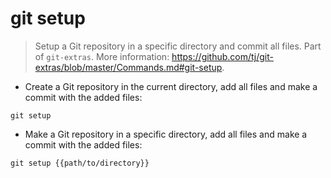 # git setup

> Setup a Git repository in a specific directory and commit all files.
> Part of `git-extras`.
> More information: <https://github.com/tj/git-extras/blob/master/Commands.md#git-setup>.

- Create a Git repository in the current directory, add all files and make a commit with the added files:

`git setup`

- Make a Git repository in a specific directory, add all files and make a commit with the added files:

`git setup {{path/to/directory}}`
